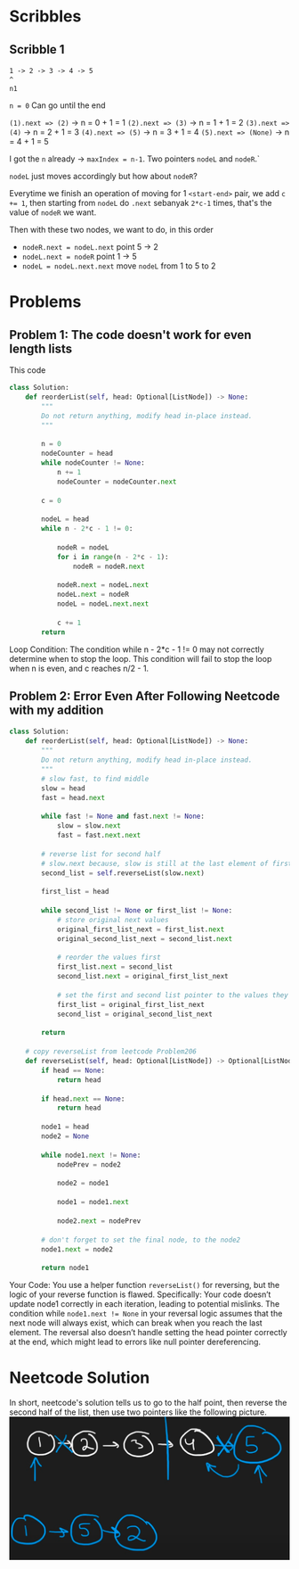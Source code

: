 # Scribbles
## Scribble 1
```
1 -> 2 -> 3 -> 4 -> 5
^
n1
```
`n = 0`
Can go until the end

`(1).next => (2)` &rarr; n = 0 + 1 = 1
    `(2).next => (3)` &rarr; n = 1 + 1 = 2
        `(3).next => (4)` &rarr; n = 2 + 1 = 3
            `(4).next => (5)` &rarr; n = 3 + 1 = 4
                `(5).next => (None)` &rarr; n = 4 + 1 = 5

I got the `n` already &rarr; `maxIndex = n-1`.
Two pointers `nodeL` and `nodeR`.`

`nodeL` just moves accordingly but how about `nodeR`?

Everytime we finish an operation of moving for 1 `<start-end>` pair, we add `c += 1`, then starting from `nodeL` do `.next` sebanyak `2*c-1` times, that's the value of `nodeR` we want.

Then with these two nodes, we want to do, in this order
- `nodeR.next = nodeL.next` point 5 -> 2
- `nodeL.next = nodeR` point 1 -> 5
- `nodeL = nodeL.next.next` move `nodeL` from 1 to 5 to 2

# Problems
## Problem 1: The code doesn't work for even length lists
This code
```python
class Solution:
    def reorderList(self, head: Optional[ListNode]) -> None:
        """
        Do not return anything, modify head in-place instead.
        """

        n = 0
        nodeCounter = head
        while nodeCounter != None:
            n += 1
            nodeCounter = nodeCounter.next

        c = 0

        nodeL = head
        while n - 2*c - 1 != 0:

            nodeR = nodeL
            for i in range(n - 2*c - 1):
                nodeR = nodeR.next

            nodeR.next = nodeL.next
            nodeL.next = nodeR
            nodeL = nodeL.next.next

            c += 1
        return
```
Loop Condition: The condition while n - 2*c - 1 != 0 may not correctly determine when to stop the loop. This condition will fail to stop the loop when n is even, and c reaches n/2 - 1.

## Problem 2: Error Even After Following Neetcode with my addition
```python
class Solution:
    def reorderList(self, head: Optional[ListNode]) -> None:
        """
        Do not return anything, modify head in-place instead.
        """
        # slow fast, to find middle
        slow = head
        fast = head.next

        while fast != None and fast.next != None:
            slow = slow.next
            fast = fast.next.next

        # reverse list for second half
        # slow.next because, slow is still at the last element of first list
        second_list = self.reverseList(slow.next)

        first_list = head

        while second_list != None or first_list != None:
            # store original next values
            original_first_list_next = first_list.next
            original_second_list_next = second_list.next

            # reorder the values first
            first_list.next = second_list
            second_list.next = original_first_list_next

            # set the first and second list pointer to the values they previously should hold before re-ordering
            first_list = original_first_list_next
            second_list = original_second_list_next

        return

    # copy reverseList from leetcode Problem206
    def reverseList(self, head: Optional[ListNode]) -> Optional[ListNode]:
        if head == None:
            return head

        if head.next == None:
            return head

        node1 = head
        node2 = None

        while node1.next != None:
            nodePrev = node2

            node2 = node1

            node1 = node1.next

            node2.next = nodePrev

        # don't forget to set the final node, to the node2
        node1.next = node2

        return node1
```
Your Code: You use a helper function `reverseList()` for reversing, but the logic of your reverse function is flawed. Specifically:
Your code doesn’t update node1 correctly in each iteration, leading to potential mislinks. The condition while `node1.next != None` in your reversal logic assumes that the next node will always exist, which can break when you reach the last element. The reversal also doesn’t handle setting the head pointer correctly at the end, which might lead to errors like null pointer dereferencing.


# Neetcode Solution
In short, neetcode's solution tells us to go to the half point, then reverse the second half of the list, then use two pointers like the following picture.
![alt text](image.png)


